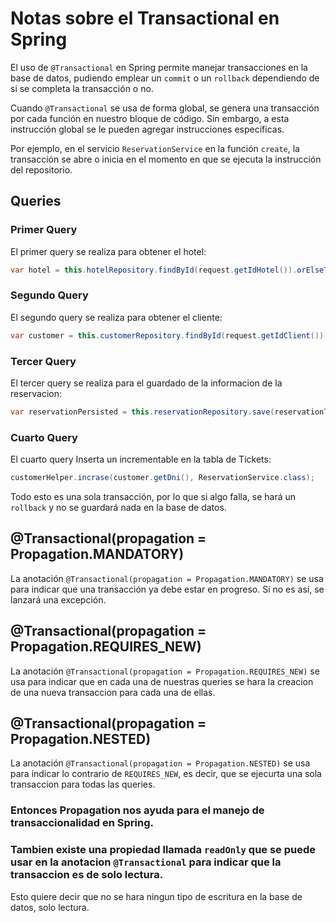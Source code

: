 # Notas sobre el Transactional en Spring

El uso de `@Transactional` en Spring permite manejar transacciones en la base de datos, pudiendo emplear un `commit` o un `rollback` dependiendo de si se completa la transacción o no.

Cuando `@Transactional` se usa de forma global, se genera una transacción por cada función en nuestro bloque de código. Sin embargo, a esta instrucción global se le pueden agregar instrucciones específicas.

Por ejemplo, en el servicio `ReservationService` en la función `create`, la transacción se abre o inicia en el momento en que se ejecuta la instrucción del repositorio.

## Queries

### Primer Query

El primer query se realiza para obtener el hotel:

```java
var hotel = this.hotelRepository.findById(request.getIdHotel()).orElseThrow();
```

### Segundo Query

El segundo query se realiza para obtener el cliente:

```java
var customer = this.customerRepository.findById(request.getIdClient()).orElseThrow();
```

### Tercer Query

El tercer query se realiza para el guardado de la informacion de la reservacion:

```java
var reservationPersisted = this.reservationRepository.save(reservationToPersist);
```

### Cuarto Query

El cuarto query Inserta un incrementable en la tabla de Tickets:

```java 
customerHelper.incrase(customer.getDni(), ReservationService.class);
```

Todo esto es una sola transacción, por lo que si algo falla, se hará un `rollback` y no se guardará nada en la base de datos.

## @Transactional(propagation = Propagation.MANDATORY)

La anotación `@Transactional(propagation = Propagation.MANDATORY)` se usa para indicar que una transacción ya 
debe estar en progreso. Si no es así, se lanzará una excepción.

## @Transactional(propagation = Propagation.REQUIRES_NEW)

La anotación `@Transactional(propagation = Propagation.REQUIRES_NEW)` se usa para indicar que en cada una de nuestras queries se
hara la creacion de una nueva transaccion para cada una de ellas.

## @Transactional(propagation = Propagation.NESTED)

La anotación `@Transactional(propagation = Propagation.NESTED)` se usa para indicar lo contrario de `REQUIRES_NEW`, es decir, que se
ejecurta una sola transaccion para todas las queries.

### Entonces Propagation nos ayuda para el manejo de transaccionalidad en Spring.

### Tambien existe una propiedad llamada `readOnly` que se puede usar en la anotacion `@Transactional` para indicar que la transaccion es de solo lectura.

Esto quiere decir que no se hara ningun tipo de escritura en la base de datos, solo lectura. 
